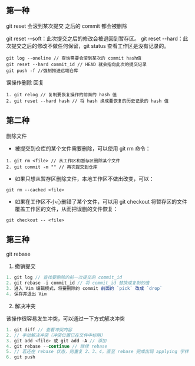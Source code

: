 ## 第一种

git reset 会滚到某次提交 之后的 commit 都会被删除

git reset --soft：此次提交之后的修改会被退回到暂存区。
git reset --hard：此次提交之后的修改不做任何保留，git status 查看工作区是没有记录的。

```git
git log --oneline // 查询需要会滚到某次的 commit hash值
git reset --hard commit_id // HEAD 就会指向此次的提交记录
git push -f //强制推送远端仓库
```

误操作删除 回复

```git
1. git relog // 复制要恢复操作的前面的 hash 值
2. git reset --hard hash // 将 hash 换成要恢复的历史记录的 hash 值
```

## 第二种

删除文件

- 被提交到仓库的某个文件需要删除，可以使用 git rm 命令：

```git
1. git rm <file> // 从工作区和暂存区删除某个文件
2. git commit -m "" // 再次提交到仓库
```

- 如果只想从暂存区删除文件，本地工作区不做出改变，可以：

```git
git rm --cached <file>
```

- 如果在工作区不小心删错了某个文件，可以用 git checkout 将暂存区的文件覆盖工作区的文件，从而把误删的文件恢复：

```git
git checkout -- <file>
```

## 第三种

git rebase

1. 撤销提交

```js
1. git log // 查找要删除的前一次提交的 commit_id
2. git rebase -i commit_id // 将 commit_id 替换成复制的值
3. 进入 Vim 编辑模式，将要删除的 commit 前面的 `pick` 改成 `drop`
4. 保存并退出 Vim
```

2. 解决冲突

该操作很容易发生冲突，可以通过一下方式解决冲突

```js
1. git diff // 查看冲突内容
2. // 手动解决冲突（冲突位置已在文件中标明）
3. git add <file> 或 git add -A // 添加
4. git rebase --continue // 继续 rebase
5. // 若还在 rebase 状态，则重复 2、3、4，直至 rebase 完成出现 applying 字样
6. git push
```
